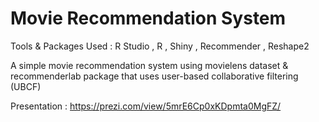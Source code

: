 # Movie Recommendation System
Tools & Packages Used : R Studio , R , Shiny , Recommender , Reshape2

A simple movie recommendation system using movielens dataset & recommenderlab package that uses user-based collaborative filtering  (UBCF)

Presentation : https://prezi.com/view/5mrE6Cp0xKDpmta0MgFZ/
